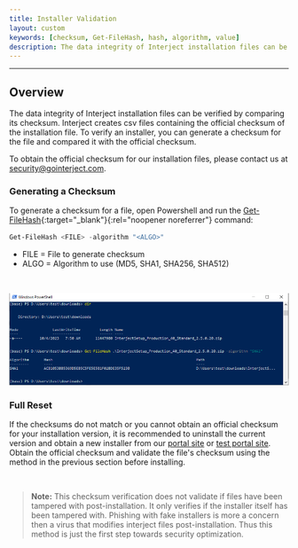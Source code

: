 ```yaml
---
title: Installer Validation
layout: custom
keywords: [checksum, Get-FileHash, hash, algorithm, value]
description: The data integrity of Interject installation files can be verified by comparing its checksum. Interject creates csv files containing the official checksum of the installation file. To verify an installer, you can generate a checksum for the file and compared it with the official checksum.
---
```

* * *

## Overview

The data integrity of Interject installation files can be verified by comparing its checksum. Interject creates csv files containing the official checksum of the installation file. To verify an installer, you can generate a checksum for the file and compared it with the official checksum.

To obtain the official checksum for our installation files, please contact us at [security@gointerject.com](mailto:info@gointerject.com).

### Generating a Checksum

To generate a checksum for a file, open Powershell and run the [Get-FileHash](https://learn.microsoft.com/en-us/powershell/module/microsoft.powershell.utility/get-filehash?view=powershell-7.3){:target="_blank"}{:rel="noopener noreferrer"} command:

```powershell
Get-FileHash <FILE> -algorithm "<ALGO>"
```

* FILE = File to generate checksum
* ALGO = Algorithm to use (MD5, SHA1, SHA256, SHA512)

<br>

![](/images/Installer-Validation/Powershell.png)
<br>

### Full Reset

If the checksums do not match or you cannot obtain an official checksum for your installation version, it is recommended to uninstall the current version and obtain a new installer from our [portal site](https://portal.gointerject.com/download-interject.html) or [test portal site](https://test-portal.gointerject.com/download-interject.html). Obtain the official checksum and validate the file's checksum using the method in the previous section before installing.

<br>

<blockquote class=highlight_note>
<b>Note:</b> This checksum verification does not validate if files have been tampered with post-installation. It only verifies if the installer itself has been tampered with. Phishing with fake installers is more a concern then a virus that modifies interject files post-installation. Thus this method is just the first step towards security optimization.
</blockquote>

